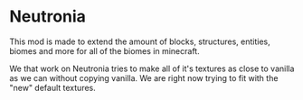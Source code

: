 # Neutronia

This mod is made to extend the amount of blocks, structures, entities, biomes and more for all of the biomes in minecraft.

We that work on Neutronia tries to make all of it's textures as close to vanilla as we can without copying vanilla. We are right now trying to fit with the "new" default textures.
